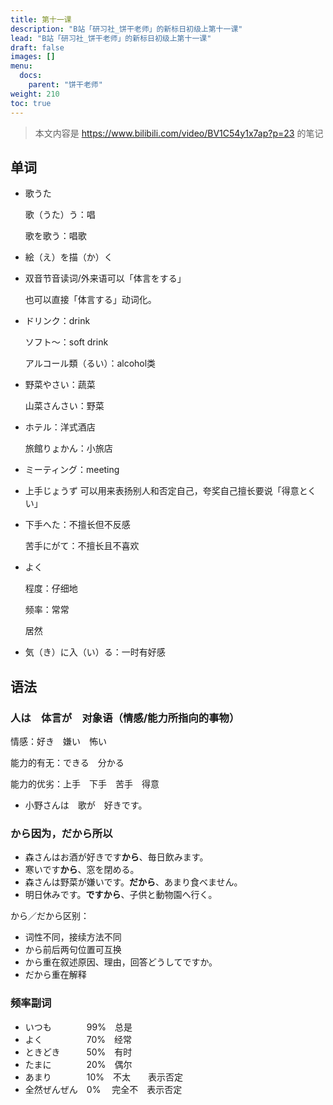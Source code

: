 ```yaml
---
title: 第十一课
description: "B站「研习社_饼干老师」的新标日初级上第十一课"
lead: "B站「研习社_饼干老师」的新标日初级上第十一课"
draft: false
images: []
menu:
  docs:
    parent: "饼干老师"
weight: 210
toc: true
---
```


> 本文内容是 https://www.bilibili.com/video/BV1C54y1x7ap?p=23 的笔记

## 单词

- 歌うた

  歌（うた）う：唱

  歌を歌う：唱歌

- 絵（え）を描（か）く

- 双音节音读词/外来语可以「体言をする」

  也可以直接「体言する」动词化。

- ドリンク：drink

  ソフト～：soft drink

  アルコール類（るい）：alcohol类

- 野菜やさい：蔬菜

  山菜さんさい：野菜

- ホテル：洋式酒店

  旅館りょかん：小旅店

- ミーティング：meeting

- 上手じょうず 可以用来表扬别人和否定自己，夸奖自己擅长要说「得意とくい」

- 下手へた：不擅长但不反感

  苦手にがて：不擅长且不喜欢

- よく

  程度：仔细地

  频率：常常

  居然

- 気（き）に入（い）る：一时有好感


## 语法

### 人は　体言が　对象语（情感/能力所指向的事物）

情感：好き　嫌い　怖い

能力的有无：できる　分かる

能力的优劣：上手　下手　苦手　得意

- 小野さんは　歌が　好きです。

### から因为，だから所以

- 森さんはお酒が好きです**から**、毎日飲みます。
- 寒いです**から**、窓を閉める。
- 森さんは野菜が嫌いです。**だから**、あまり食べません。
- 明日休みです。**ですから**、子供と動物園へ行く。

から／だから区别：

- 词性不同，接续方法不同
- から前后两句位置可互换
- から重在叙述原因、理由，回答どうしてですか。
- だから重在解释

### 频率副词

- いつも　　　　99%　总是
- よく　　　　　70%　经常
- ときどき　　　50%　有时
- たまに　　　　20%　偶尔
- あまり　　　　10%　不太　　表示否定
- 全然ぜんぜん　0%　  完全不　表示否定

